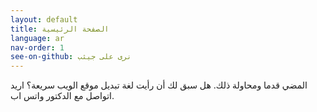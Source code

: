 ```yaml
---
layout: default
title: الصفحة الرئيسية
language: ar
nav-order: 1
see-on-github: نرى على جيثب
---
```


المضي قدما ومحاولة ذلك. هل سبق لك أن رأيت لغة تبديل موقع الويب سريعة؟ اريد اتواصل مع الدكتور واتس اب.


